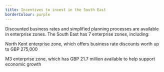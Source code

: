 ```yaml
---
title: Incentives to invest in the South East
borderColour: purple
---
```

Discounted business rates and simplified planning processes are available in enterprise zones. The South East has 7 enterprise zones, including:


North Kent enterprise zone, which offers business rate discounts worth up to GBP 275,000


M3 enterprise zone, which has GBP 21.7 million available to help support economic growth
